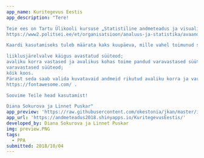 ```yaml
---
app_name: Kuritegevus Eestis
app_description: "Tere!

Teie ees on Tartu Ülikooli kursuse „Statistiline andmeteadus ja visualiseerimine“ lõpuprojekt. Projekti eesmärgiks oli luua kaardirakendus, mis kujutaks mingi ajaperioodi jooksul Eestis asetleidnud kuritegevust ja seaduserikkumisi. Kaart on valmistatud Politsei- ja Piirivalveameti avaandmete põhjal, mida uuendatakse igal neljapäeval ning mis on saadaval siin:
https://www2.politsei.ee/et/organisatsioon/analuus-ja-statistika/avaandmed.dot .

Kaardi kasutamiseks tuleb määrata kaks kuupäeva, mille vahel toimunud sündmused kaardile kuvatakse. Seejärel tuleb valida, mis tüüpi süüteod kaardile kantakse:

liiklusjärelvalve käigus avastatud süüteod;
avaliku korra vastased ja avalikus kohas toime pandud varavastased süüteod;
varavastased süüteod;
kõik koos.
Pärast seda saab valida kuvatavaid andmeid rikutud avaliku korra ja varavastase süüteo paragrahvi ning sõiduki liigi järgi. Kaardil kuvatud märgisele vajutades kuvatakse süüteoga seotud informatsioon. Asukohamärgistel kasutatud pildid pärinevad siit:
https://fontawesome.com/ .

Soovime Teile head kasutamist!

Diana Sokurova ja Linnet Puskar"
app_preview: 'https://raw.githubusercontent.com/okestonia/jkan/master/img/preview.PNG'
app_url: 'https://andmeteadus2018.shinyapps.io/KuritegevusEestis/'
developed_by: Diana Sokurova ja Linnet Puskar
img: preview.PNG
tags:
  - PPA
submitted: 2018/10/04
---
```

